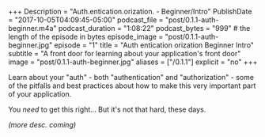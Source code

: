 +++
Description = "Auth.entication.orization. - Beginner/Intro"
PublishDate = "2017-10-05T04:09:45-05:00"
podcast_file = "post/0.1.1-auth-beginner.m4a"
podcast_duration = "1:08:22"
podcast_bytes = "999" # the length of the episode in bytes
episode_image = "post/0.1.1-auth-beginner.jpg"
episode = "1"
title = "Auth entication orization Beginner Intro"
subtitle = "A front door for learning about your application's front door"
image = "post/0.1.1-auth-beginner.jpg"
aliases = ["/0.1.1"]
explicit = "no"
+++

Learn about your "auth" - both "authentication" and "authorization" -
some of the pitfalls and best practices about how to make this
very important part of your application.

You *need* to get this right... But it's not that hard, these days.

_(more desc. coming)_
